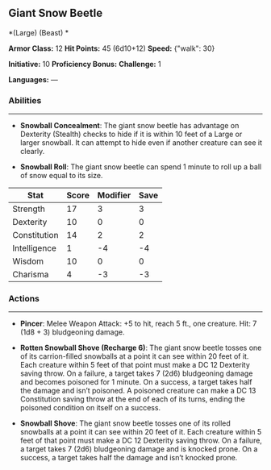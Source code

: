 ## Giant Snow Beetle
*(Large) (Beast) *

**Armor Class:** 12
**Hit Points:** 45 (6d10+12)
**Speed:** {"walk": 30}

**Initiative:** 10
**Proficiency Bonus:**
**Challenge:** 1

**Languages:** —

### Abilities
 --- 
- **Snowball Concealment**: The giant snow beetle has advantage on Dexterity (Stealth) checks to hide if it is within 10 feet of a Large or larger snowball. It can attempt to hide even if another creature can see it clearly.

- **Snowball Roll**: The giant snow beetle can spend 1 minute to roll up a ball of snow equal to its size.



| Stat | Score | Modifier | Save |
| ---- | ---- | ---- | ---- |
| Strength | 17 | 3 | 3 |
| Dexterity | 10 | 0 | 0 |
| Constitution | 14 | 2 | 2 |
| Intelligence | 1 | -4 | -4 |
| Wisdom | 10 | 0 | 0 |
| Charisma | 4 | -3 | -3 |

### Actions
 --- 
- **Pincer**: Melee Weapon Attack: +5 to hit, reach 5 ft., one creature. Hit: 7 (1d8 + 3) bludgeoning damage.

- **Rotten Snowball Shove (Recharge 6)**: The giant snow beetle tosses one of its carrion-filled snowballs at a point it can see within 20 feet of it. Each creature within 5 feet of that point must make a DC 12 Dexterity saving throw. On a failure, a target takes 7 (2d6) bludgeoning damage and becomes poisoned for 1 minute. On a success, a target takes half the damage and isn’t poisoned. A poisoned creature can make a DC 13 Constitution saving throw at the end of each of its turns, ending the poisoned condition on itself on a success.

- **Snowball Shove**: The giant snow beetle tosses one of its rolled snowballs at a point it can see within 20 feet of it. Each creature within 5 feet of that point must make a DC 12 Dexterity saving throw. On a failure, a target takes 7 (2d6) bludgeoning damage and is knocked prone. On a success, a target takes half the damage and isn’t knocked prone.


